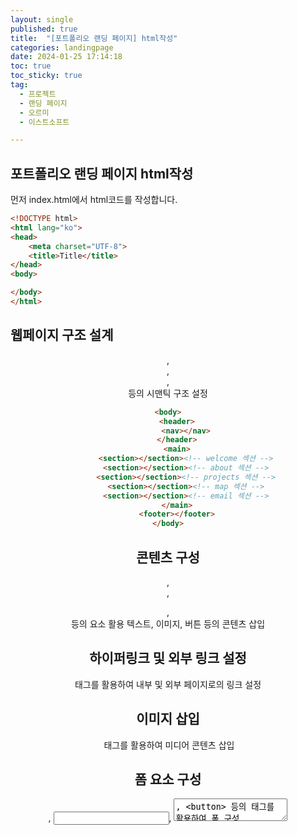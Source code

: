 ```yaml
---
layout: single
published: true
title:  "[포트폴리오 랜딩 페이지] html작성"
categories: landingpage
date: 2024-01-25 17:14:18
toc: true
toc_sticky: true
tag:   
  - 프로젝트
  - 랜딩 페이지
  - 오르미
  - 이스트소프트

---
```


## 포트폴리오 랜딩 페이지 html작성

먼저 index.html에서 html코드를 작성합니다.

```html
<!DOCTYPE html>
<html lang="ko">
<head>
    <meta charset="UTF-8">
    <title>Title</title>
</head>
<body>

</body>
</html>
```



## 웹페이지 구조 설계
<header>, <nav>, <main>, <footer> 등의 시맨틱 구조 설정

```html
<body>
    <header>
        <nav></nav>
    </header>
    <main>
        <section></section><!-- welcome 섹션 -->
        <section></section><!-- about 섹션 -->
        <section></section><!-- projects 섹션 -->
        <section></section><!-- map 섹션 -->
        <section></section><!-- email 섹션 -->
    </main>
    <footer></footer>
</body>
```



## 콘텐츠 구성
<section>, <article>, <figure>, <figcaption> 등의 요소 활용
텍스트, 이미지, 버튼 등의 콘텐츠 삽입

## 하이퍼링크 및 외부 링크 설정
<a> 태그를 활용하여 내부 및 외부 페이지로의 링크 설정

## 이미지 삽입
<img> 태그를 활용하여 미디어 콘텐츠 삽입

## 폼 요소 구성
<form>, <input>, <textarea>, <button> 등의 태그를 활용하여 폼 구성
폼 요소의 유효성 검사 및 데이터 전송 설정